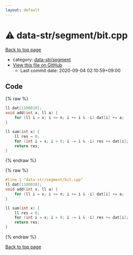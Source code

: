 ```yaml
---
layout: default
---
```


<!-- mathjax config similar to math.stackexchange -->
<script type="text/javascript" async
  src="https://cdnjs.cloudflare.com/ajax/libs/mathjax/2.7.5/MathJax.js?config=TeX-MML-AM_CHTML">
</script>
<script type="text/x-mathjax-config">
  MathJax.Hub.Config({
    TeX: { equationNumbers: { autoNumber: "AMS" }},
    tex2jax: {
      inlineMath: [ ['$','$'] ],
      processEscapes: true
    },
    "HTML-CSS": { matchFontHeight: false },
    displayAlign: "left",
    displayIndent: "2em"
  });
</script>

<script type="text/javascript" src="https://cdnjs.cloudflare.com/ajax/libs/jquery/3.4.1/jquery.min.js"></script>
<script src="https://cdn.jsdelivr.net/npm/jquery-balloon-js@1.1.2/jquery.balloon.min.js" integrity="sha256-ZEYs9VrgAeNuPvs15E39OsyOJaIkXEEt10fzxJ20+2I=" crossorigin="anonymous"></script>
<script type="text/javascript" src="../../../assets/js/copy-button.js"></script>
<link rel="stylesheet" href="../../../assets/css/copy-button.css" />


# :warning: data-str/segment/bit.cpp

<a href="../../../index.html">Back to top page</a>

* category: <a href="../../../index.html#6db66d7b1b7c3dfe9d9b1c6096e86908">data-str/segment</a>
* <a href="{{ site.github.repository_url }}/blob/master/data-str/segment/bit.cpp">View this file on GitHub</a>
    - Last commit date: 2020-09-04 02:10:59+09:00




## Code

<a id="unbundled"></a>
{% raw %}
```cpp
ll dat[1100010];
void add(int x, ll a) {
	for (ll i = x; i <= n; i += i & -i) dat[i] += a;
}

ll sum(int x) {
	ll res = 0;
	for (int i = x; i > 0; i -= i & -i) res += dat[i];
	return res;
}
```
{% endraw %}

<a id="bundled"></a>
{% raw %}
```cpp
#line 1 "data-str/segment/bit.cpp"
ll dat[1100010];
void add(int x, ll a) {
	for (ll i = x; i <= n; i += i & -i) dat[i] += a;
}

ll sum(int x) {
	ll res = 0;
	for (int i = x; i > 0; i -= i & -i) res += dat[i];
	return res;
}

```
{% endraw %}

<a href="../../../index.html">Back to top page</a>

